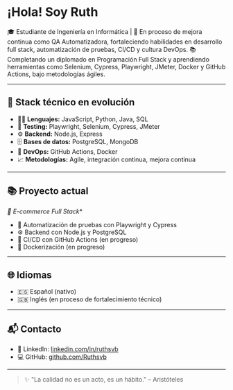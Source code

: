 # ¡Hola! Soy Ruth

🎓 Estudiante de Ingeniería en Informática | 🚀 En proceso de mejora continua como QA Automatizadora, fortaleciendo habilidades en desarrollo full stack, automatización de pruebas, CI/CD y cultura DevOps. 📚 Completando un diplomado en Programación Full Stack y aprendiendo herramientas como Selenium, Cypress, Playwright, JMeter, Docker y GitHub Actions, bajo metodologías ágiles.

---

## 🧰 Stack técnico en evolución

* 🧑‍💻 **Lenguajes:** JavaScript, Python, Java, SQL
* 🧪 **Testing:** Playwright, Selenium, Cypress, JMeter
* ⚙️ **Backend:** Node.js, Express
* 🗄️ **Bases de datos:** PostgreSQL, MongoDB
* 🐳 **DevOps:** GitHub Actions, Docker
* 📈 **Metodologías:** Agile, integración continua, mejora continua

---

## 📚 Proyecto actual
*🛒 E-commerce Full Stack**
* 🤖 Automatización de pruebas con Playwright y Cypress
* ⚙️ Backend con Node.js y PostgreSQL
* 🔁 CI/CD con GitHub Actions (en progreso)
* 🐳 Dockerización (en progreso)

---

## 🌐 Idiomas

* 🇪🇸 Español (nativo)
* 🇬🇧 Inglés (en proceso de fortalecimiento técnico)

---

## 📬 Contacto

* 🔗 LinkedIn: [linkedin.com/in/ruthsvb](https://linkedin.com/in/ruthsvb)
* 💻 GitHub: [github.com/Ruthsvb](https://github.com/Ruthsvb)

---

> ✨ "La calidad no es un acto, es un hábito." – Aristóteles

